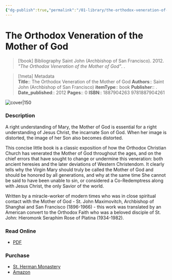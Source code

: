 ```yaml
---
{"dg-publish":true,"permalink":"/01-library/the-orthodox-veneration-of-the-mother-of-god-st-john-maximovich/","tags":["resource/book"]}
---
```


# The Orthodox Veneration of the Mother of God

> [!book] Bibliography
> Saint John (Archbishop of San Francisco). 2012. *"The Orthodox Veneration of the Mother of God"*. .

>[!meta] Metadata  
> **Title**:: The Orthodox Veneration of the Mother of God
>**Authors**:: Saint John (Archbishop of San Francisco)
>**itemType**:: book
>**Publisher**:: .
>**Date_published**:: 2012
>**Pages**:: 0
>**ISBN**:: 1887904263 9781887904261 

![cover|150](https://m.media-amazon.com/images/I/51HRFr484oL.jpg)

### Description
A right understanding of Mary, the Mother of God is essential for a right understanding of Jesus Christ, the incarnate Son of God. When her image is distorted, the image of her Son also becomes distorted.

This concise little book is a classic exposition of how the Orthodox Christian Church has venerated the Mother of God throughout the ages, and on the chief errors that have sought to change or undermine this veneration: both ancient heresies and the later deviations of Western Christendom. It clearly tells why the Virgin Mary should truly be called the Mother of God and should be honored by all generations, and why at the same time She cannot be said to have been unable to sin, or considered a Co-Redemptress along with Jesus Christ, the only Savior of the world.

Written by a miracle-worker of modern times who was in close spiritual contact with the Mother of God - St. John Maximovitch, Archbishop of Shanghai and San Francisco (1896-1966) - this work was translated by an American convert to the Orthodox Faith who was a beloved disciple of St. John: Hieromonk Seraphim Rose of Platina (1934-1982).

### Read Online
- [PDF](https://s33939bc9149089cf.jimcontent.com/download/version/1277390217/module/1881051150/name/The%20Orthodox%20Veneration%20of%20Mary%20the%20Birthgiver%20of%20God.pdf)

### Purchase
- [St. Herman Monastery](https://www.sainthermanmonastery.com/product-p/ven.htm)
- [Amazon](https://amzn.to/3Ro5XHe)

